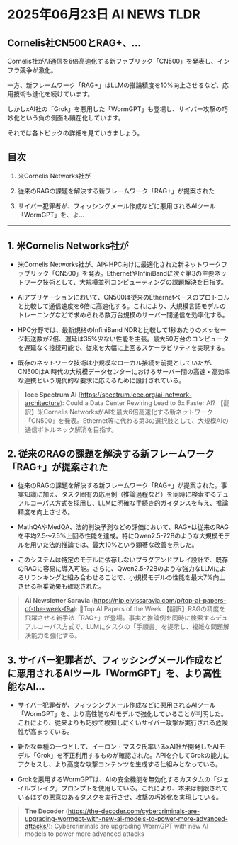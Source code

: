 # 2025年06月23日 AI NEWS TLDR

## Cornelis社CN500とRAG+、…

Cornelis社がAI通信を6倍高速化する新ファブリック「CN500」を発表し、インフラ競争が激化。

一方、新フレームワーク「RAG+」はLLMの推論精度を10%向上させるなど、応用技術も進化を続けています。

しかしxAI社の「Grok」を悪用した「WormGPT」も登場し、サイバー攻撃の巧妙化という負の側面も顕在化しています。

それでは各トピックの詳細を見ていきましょう。

## 目次

1. 米Cornelis Networks社が

2. 従来のRAGの課題を解決する新フレームワーク「RAG+」が提案された

3. サイバー犯罪者が、フィッシングメール作成などに悪用されるAIツール「WormGPT」を、よ…

---

## 1. 米Cornelis Networks社が

- 米Cornelis Networks社が、AIやHPC向けに最適化された新ネットワークファブリック「CN500」を発表。EthernetやInfiniBandに次ぐ第3の主要ネットワーク技術として、大規模並列コンピューティングの課題解決を目指す。

- AIアプリケーションにおいて、CN500は従来のEthernetベースのプロトコルと比較して通信速度を6倍に高速化する。これにより、大規模言語モデルのトレーニングなどで求められる数万台規模のサーバー間通信を効率化する。

- HPC分野では、最新規格のInfiniBand NDRと比較して1秒あたりのメッセージ転送数が2倍、遅延は35%少ない性能を主張。最大50万台のコンピュータを遅延なく接続可能で、従来を大幅に上回るスケーラビリティを実現する。

- 既存のネットワーク技術は小規模なローカル接続を前提としていたが、CN500はAI時代の大規模データセンターにおけるサーバー間の高速・高効率な連携という現代的な要求に応えるために設計されている。

> **Ieee Spectrum Ai** (https://spectrum.ieee.org/ai-network-architecture): Could a Data Center Rewiring Lead to 6x Faster AI?
> 【翻訳】米Cornelis NetworksがAIを最大6倍高速化する新ネットワーク「CN500」を発表。Ethernet等に代わる第3の選択肢として、大規模AIの通信ボトルネック解消を目指す。

## 2. 従来のRAGの課題を解決する新フレームワーク「RAG+」が提案された

- 従来のRAGの課題を解決する新フレームワーク「RAG+」が提案された。事実知識に加え、タスク固有の応用例（推論過程など）を同時に検索するデュアルコーパス方式を採用し、LLMに明確な手続き的ガイダンスを与え、推論精度を向上させる。

- MathQAやMedQA、法的判決予測などの評価において、RAG+は従来のRAGを平均2.5～7.5%上回る性能を達成。特にQwen2.5-72Bのような大規模モデルを用いた法的推論では、最大10%という顕著な改善を示した。

- このシステムは特定のモデルに依存しないプラグアンドプレイ設計で、既存のRAGに容易に導入可能。さらに、Qwen2.5-72Bのような強力なLLMによるリランキングと組み合わせることで、小規模モデルの性能を最大7%向上させる相乗効果も確認された。

> **Ai Newsletter Saravia** (https://nlp.elvissaravia.com/p/top-ai-papers-of-the-week-f9a): 🥇Top AI Papers of the Week
> 【翻訳】RAGの精度を飛躍させる新手法「RAG+」が登場。事実と推論例を同時に検索するデュアルコーパス方式で、LLMにタスクの「手順書」を提示し、複雑な問題解決能力を強化する。

## 3. サイバー犯罪者が、フィッシングメール作成などに悪用されるAIツール「WormGPT」を、より高性能なAI...

- サイバー犯罪者が、フィッシングメール作成などに悪用されるAIツール「WormGPT」を、より高性能なAIモデルで強化していることが判明した。これにより、従来よりも巧妙で検知しにくいサイバー攻撃が実行される危険性が高まっている。

- 新たな亜種の一つとして、イーロン・マスク氏率いるxAI社が開発したAIモデル「Grok」を不正利用するものが確認された。APIを介してGrokの能力にアクセスし、より高度な攻撃コンテンツを生成する仕組みとなっている。

- Grokを悪用するWormGPTは、AIの安全機能を無効化するカスタムの「ジェイルブレイク」プロンプトを使用している。これにより、本来は制限されているはずの悪意のあるタスクを実行させ、攻撃の巧妙化を実現している。

> **The Decoder** (https://the-decoder.com/cybercriminals-are-upgrading-wormgpt-with-new-ai-models-to-power-more-advanced-attacks/): Cybercriminals are upgrading WormGPT with new AI models to power more advanced attacks

